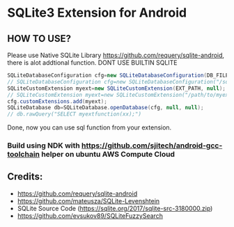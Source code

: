 # SQLite3 Extension for Android

## HOW TO USE?
Please use Native SQLite Library https://github.com/requery/sqlite-android, there is alot addtional function. DONT USE BUILTIN SQLITE

```java
SQLiteDatabaseConfiguration cfg=new SQLiteDatabaseConfiguration(DB_FILE, SQLiteDatabase.OPEN_READONLY);
// SQLiteDatabaseConfiguration cfg=new SQLiteDatabaseConfiguration("/sdcard/mydata.db", SQLiteDatabase.OPEN_READONLY);
SQLiteCustomExtension myext=new SQLiteCustomExtension(EXT_PATH, null);
// SQLiteCustomExtension myext=new SQLiteCustomExtension("/path/to/myext/myext.so", null);
cfg.customExtensions.add(myext);
SQLiteDatabase db=SQLiteDatabase.openDatabase(cfg, null, null);
// db.rawQuery("SELECT myextfunction(xx);")
```

Done, now you can use sql function from your extension.

### Build using NDK with https://github.com/sjitech/android-gcc-toolchain helper  on ubuntu AWS Compute Cloud

## Credits:
* https://github.com/requery/sqlite-android
* https://github.com/mateusza/SQLite-Levenshtein
* SQLite Source Code (https://sqlite.org/2017/sqlite-src-3180000.zip)
* https://github.com/evsukov89/SQLiteFuzzySearch

